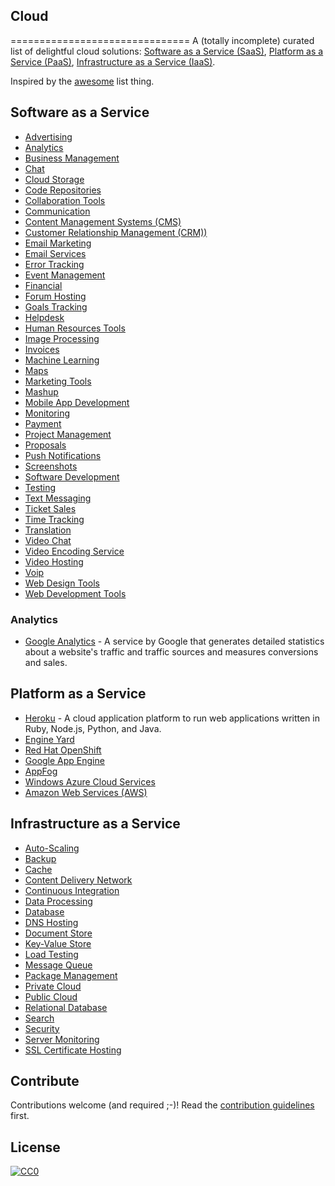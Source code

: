 ##  Cloud
===============================
  A (totally incomplete) curated list of delightful cloud solutions: [Software as a Service (SaaS)](#software-as-a-service), [Platform as a Service (PaaS)](#platform-as-a-service), [Infrastructure as a Service (IaaS)](#infrastructure-as-a-service).

Inspired by the [awesome](https://github.com/sindresorhus/awesome) list thing.

[](#software-as-a-service)Software as a Service
-----------------------------------------------

*   [Advertising](#advertising)
*   [Analytics](#analytics)
*   [Business Management](#business-management)
*   [Chat](#chat)
*   [Cloud Storage](#cloud-storage)
*   [Code Repositories](#code-repositories)
*   [Collaboration Tools](#collaboration-tools)
*   [Communication](#communication)
*   [Content Management Systems (CMS)](#content-management-systems)
*   [Customer Relationship Management (CRM))](#customer-relationship-management)
*   [Email Marketing](#email-marketing)
*   [Email Services](#email-services)
*   [Error Tracking](#error-tracking)
*   [Event Management](#event-management)
*   [Financial](#financial)
*   [Forum Hosting](#forum-hosting)
*   [Goals Tracking](#goals-tracking)
*   [Helpdesk](#helpdesk)
*   [Human Resources Tools](#human-resources-tools)
*   [Image Processing](#image-processing)
*   [Invoices](#invoices)
*   [Machine Learning](#machine-learning)
*   [Maps](#maps)
*   [Marketing Tools](#marketing-tools)
*   [Mashup](#mashup)
*   [Mobile App Development](#mobile-app-development)
*   [Monitoring](#monitoring)
*   [Payment](#payment)
*   [Project Management](#project-management)
*   [Proposals](#proposals)
*   [Push Notifications](#push-notifications)
*   [Screenshots](#screenshots)
*   [Software Development](#software-development)
*   [Testing](#testing)
*   [Text Messaging](#text-messaging)
*   [Ticket Sales](#ticket-sales)
*   [Time Tracking](#time-tracking)
*   [Translation](#translation)
*   [Video Chat](#video-chat)
*   [Video Encoding Service](#video-encoding-service)
*   [Video Hosting](#video-hosting)
*   [Voip](#voip)
*   [Web Design Tools](#web-design-tools)
*   [Web Development Tools](#web-development-tools)

### [](#analytics)Analytics

*   [Google Analytics](http://www.google.com/analytics/) - A service by Google that generates detailed statistics about a website's traffic and traffic sources and measures conversions and sales.

[](#platform-as-a-service)Platform as a Service
-----------------------------------------------

*   [Heroku](http://www.heroku.com) - A cloud application platform to run web applications written in Ruby, Node.js, Python, and Java.
*   [Engine Yard](https://www.engineyard.com)
*   [Red Hat OpenShift](https://www.openshift.com)
*   [Google App Engine](https://appengine.google.com)
*   [AppFog](https://www.appfog.com)
*   [Windows Azure Cloud Services](http://azure.microsoft.com/en-us/services/cloud-services/)
*   [Amazon Web Services (AWS)](http://aws.amazon.com)

[](#infrastructure-as-a-service)Infrastructure as a Service
-----------------------------------------------------------

*   [Auto-Scaling](#auto-scaling)
*   [Backup](#backup)
*   [Cache](#cache)
*   [Content Delivery Network](#content-delivery-network)
*   [Continuous Integration](#continuous-integration)
*   [Data Processing](#data-processing)
*   [Database](#database)
*   [DNS Hosting](#dns-hosting)
*   [Document Store](#document-store)
*   [Key-Value Store](#key-value-store)
*   [Load Testing](#load-testing)
*   [Message Queue](#message-queue)
*   [Package Management](#package-management)
*   [Private Cloud](#private-cloud)
*   [Public Cloud](#public-cloud)
*   [Relational Database](#relational-database)
*   [Search](#search)
*   [Security](#security)
*   [Server Monitoring](#server-monitoring)
*   [SSL Certificate Hosting](#ssl-certificate-hosting)

[](#contribute)Contribute
-------------------------

Contributions welcome (and required ;-)! Read the [contribution guidelines](/JStumpp/awesome-cloud/blob/master/contributing.md) first.

[](#license)License
-------------------

[![CC0](https://camo.githubusercontent.com/44a6ab6a55bb37787cb126a500bd4a70b38250c7636665b3e8ff6ae26556ac2d/687474703a2f2f692e6372656174697665636f6d6d6f6e732e6f72672f702f7a65726f2f312e302f38387833312e706e67)](http://creativecommons.org/publicdomain/zero/1.0/)